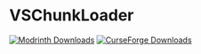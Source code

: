 # VSChunkLoader

[![Modrinth Downloads](https://img.shields.io/modrinth/dt/vs-chunkloader?color=4&label=Downloads&logo=modrinth)](https://modrinth.com/mod/vs-chunkloader/versions)
[![CurseForge Downloads](https://cf.way2muchnoise.eu/vs-chunkloader.svg)](https://www.curseforge.com/minecraft/mc-mods/vs-chunkloader/files/all)
